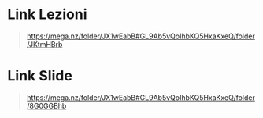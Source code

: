 # Link Lezioni 

>https://mega.nz/folder/JX1wEabB#GL9Ab5vQoIhbKQ5HxaKxeQ/folder/JKtmHBrb

# Link Slide

> https://mega.nz/folder/JX1wEabB#GL9Ab5vQoIhbKQ5HxaKxeQ/folder/8G0GGBhb
